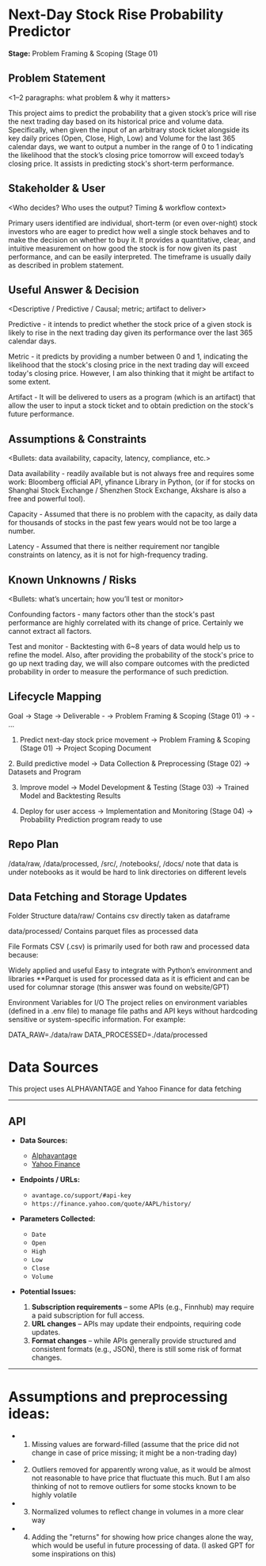 # Next-Day Stock Rise Probability Predictor

**Stage:** Problem Framing & Scoping (Stage 01) 

## Problem Statement 

<1–2 paragraphs: what problem & why it matters> 

This project aims to predict the probability that a given stock’s price will rise the next trading day based on its historical price and volume data. Specifically, when given the input of an arbitrary stock ticket alongside its key daily prices (Open, Close, High, Low) and Volume for the last 365 calendar days, we want to output a number in the range of 0 to 1 indicating the likelihood that the stock’s closing price tomorrow will exceed today’s closing price. It assists in predicting stock's short-term performance.

## Stakeholder & User

<Who decides? Who uses the output? Timing & workflow context> 

Primary users identified are individual, short-term (or even over-night) stock investors who are eager to predict how well a single stock behaves and to make the decision on whether to buy it. It provides a quantitative, clear, and intuitive measurement on how good the stock is for now given its past performance, and can be easily interpreted. The timeframe is usually daily as described in problem statement.

## Useful Answer & Decision 

<Descriptive / Predictive / Causal; metric; artifact to deliver> 

Predictive - it intends to predict whether the stock price of a given stock is likely to rise in the next trading day given its performance over the last 365 calendar days.

Metric - it predicts by providing a number between 0 and 1, indicating the likelihood that the stock's closing price in the next trading day will exceed today's closing price. However, I am also thinking that it might be artifact to some extent.

Artifact - It will be delivered to users as a program (which is an artifact) that allow the user to input a stock ticket and to obtain prediction on the stock's future performance.

## Assumptions & Constraints 

<Bullets: data availability, capacity, latency, compliance, etc.> 

Data availability - readily available but is not always free and requires some work: Bloomberg official API, yfinance Library in Python, (or if for stocks on Shanghai Stock Exchange / Shenzhen Stock Exchange, Akshare is also a free and powerful tool).

Capacity - Assumed that there is no problem with the capacity, as daily data for thousands of stocks in the past few years would not be too large a number.

Latency - Assumed that there is neither requirement nor tangible constraints on latency, as it is not for high-frequency trading.

## Known Unknowns / Risks 

<Bullets: what’s uncertain; how you’ll test or monitor> 

Confounding factors - many factors other than the stock's past performance are highly correlated with its change of price. Certainly we cannot extract all factors.

Test and monitor - Backtesting with 6~8 years of data would help us to refine the model. Also, after providing the probability of the stock's price to go up next trading day, we will also compare outcomes with the predicted probability in order to measure the performance of such prediction.

## Lifecycle Mapping 

Goal → Stage → Deliverable - <Goal A> → Problem Framing & Scoping (Stage 01) → <Deliverable X> - ... 

1. Predict next-day stock price movement​​ → Problem Framing & Scoping (Stage 01) → Project Scoping Document

​​2. Build predictive model​​ → Data Collection & Preprocessing (Stage 02) → Datasets and Program

3. Improve model​​ → Model Development & Testing (Stage 03) → Trained Model and Backtesting Results

4. Deploy for user access​​ → Implementation and Monitoring (Stage 04) → Probability Prediction program ready to use

## Repo Plan 
/data/raw, /data/processed, /src/, /notebooks/, /docs/ note that data is under notebooks as it would be hard to link directories on different levels

## Data Fetching and Storage Updates
Folder Structure
data/raw/ Contains csv directly taken as dataframe

data/processed/ Contains parquet files as processed data

File Formats
CSV (.csv) is primarily used for both raw and processed data because:

Widely applied and useful
Easy to integrate with Python’s environment and libraries
**Parquet is used for processed data as it is efficient and can be used for columnar storage (this answer was found on website/GPT)

Environment Variables for I/O
The project relies on environment variables (defined in a .env file) to manage file paths and API keys without hardcoding sensitive or system-specific information.
For example:

DATA_RAW=./data/raw
DATA_PROCESSED=./data/processed

# Data Sources
This project uses ALPHAVANTAGE and Yahoo Finance for data fetching

---

## API

- **Data Sources:**  
  - [Alphavantage](avantage.co/support/#api-key)
  - [Yahoo Finance](https://finance.yahoo.com/quote/AAPL/history/)  

- **Endpoints / URLs:**  
  - `avantage.co/support/#api-key`
  - `https://finance.yahoo.com/quote/AAPL/history/`  

- **Parameters Collected:**  
  - `Date`  
  - `Open`  
  - `High`  
  - `Low`  
  - `Close`  
  - `Volume`  

- **Potential Issues:**  
  1. **Subscription requirements** – some APIs (e.g., Finnhub) may require a paid subscription for full access.  
  2. **URL changes** – APIs may update their endpoints, requiring code updates.  
  3. **Format changes** – while APIs generally provide structured and consistent formats (e.g., JSON), there is still some risk of format changes.  

---
# Assumptions and preprocessing ideas:

- 1. Missing values are forward-filled (assume that the price did not change in case of price missing; it might be a non-trading day)

- 2. Outliers removed for apparently wrong value, as it would be almost not reasonable to have price that fluctuate this much. But 
I am also thinking of not to remove outliers for some stocks known to be highly volatile

- 3. Normalized volumes to reflect change in volumes in a more clear way

- 4. Adding the "returns" for showing how price changes alone the way, which would be useful in future processing of data.
(I asked GPT for some inspirations on this)
